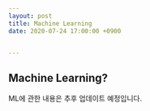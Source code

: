 ```yaml
---
layout: post
title: Machine Learning
date: 2020-07-24 17:00:00 +0900


---
```


## Machine Learning?

ML에 관한 내용은 추후 업데이트 예정입니다.